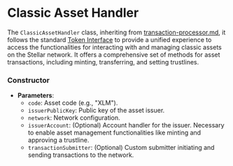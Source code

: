 # Classic Asset Handler

The `ClassicAssetHandler` class, inheriting from [transaction-processor.md](../core/transaction-processor.md "mention"), it follows the standard [Token Interface](https://soroban.stellar.org/docs/reference/interfaces/token-interface) to provide a unified experience to access the functionalities for interacting with and managing classic assets on the Stellar network. It offers a comprehensive set of methods for asset transactions, including minting, transferring, and setting trustlines.



### Constructor

* **Parameters**:
  * `code`: Asset code (e.g., "XLM").
  * `issuerPublicKey`: Public key of the asset issuer.
  * `network`: Network configuration.
  * `issuerAccount`: (Optional) Account handler for the issuer. Necessary to enable asset management functionalities like minting and approving a trustline.
  * `transactionSubmitter`: (Optional) Custom submitter initiating and sending transactions to the network.


